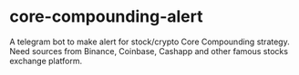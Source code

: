 # core-compounding-alert
A telegram bot to make alert for stock/crypto Core Compounding strategy. Need sources from Binance, Coinbase, Cashapp and other famous stocks exchange platform. 
